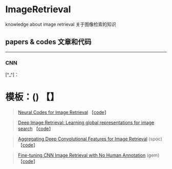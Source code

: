 # ImageRetrieval 
knowledge about image retrieval 关于图像检索的知识

## papers & codes 文章和代码
---
### CNN
[^_^]：
  # 模板：() 【[]()】
  
>[Neural Codes for Image Retrieval](https://arxiv.org/abs/1404.1777) 【[code](https://github.com/arbabenko/Spoc)】

>[Deep Image Retrieval: Learning global representations for image search](https://arxiv.org/abs/1604.01325) 【[code](https://github.com/figitaki/deep-retrieval)】

>[Aggregating Deep Convolutional Features for Image Retrieval](https://arxiv.org/abs/1510.07493v1) (spoc) 【[code](https://github.com/arbabenko/Spoc)】

>[Fine-tuning CNN Image Retrieval with No Human Annotation](https://arxiv.org/abs/1711.02512v1) (gem) 【[code](http://cmp.felk.cvut.cz/cnnimageretrieval/)】
